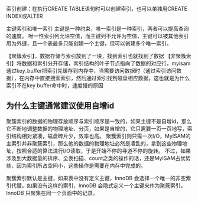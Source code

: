 索引创建：在执行CREATE TABLE语句时可以创建索引，也可以单独用CREATE INDEX或ALTER 

主键索引和唯一索引
    主键是一种约束，唯一索引是一种索引，两者可以提高查询的速度。
    唯一性索引列允许空值，而主键列不允许为空值，主键可以被其他表引用为外键，且一个表最多只能创建一个主键，但可以创建多个唯一索引。

【聚簇索引】，数据存储与索引放到了一块，找到索引也就找到了数据
【非聚簇索引】将数据和索引分开存储，索引结构的叶子节点指向了数据的对应行，myisam通过key_buffer把索引先缓存到内存中，当需要访问数据时（通过索引访问数据），在内存中直接搜索索引，然后通过索引找到磁盘相应数据，这也就是为什么索引不在key buffer命中时，速度慢的原因

## 为什么主键通常建议使用自增id
聚簇索引的数据的物理存放顺序与索引顺序是一致的，如果主键不是自增id，那么它不断地调整数据的物理地址、分页，如果是自增的，它只需要一页一页地写，索引结构相对紧凑，磁盘碎片少，效率也高。
聚簇索引则只需一次I/O，MyISAM的主索引并非聚簇索引，那么他的数据的物理地址必然是凌乱的，拿到这些物理地址，按照合适的算法进行I/O读取，于是开始不停的寻道不停的旋转。
不过，如果涉及到大数据量的排序、全表扫描、count之类的操作的话，还是MyISAM占优势些，因为索引所占空间小，这些操作是需要在内存中完成的。

聚簇索引默认是主键，如果表中没有定义主键，InnoDB 会选择一个唯一的非空索引代替。如果没有这样的索引，InnoDB 会隐式定义一个主键来作为聚簇索引。InnoDB 只聚集在同一个页面中的记录。


